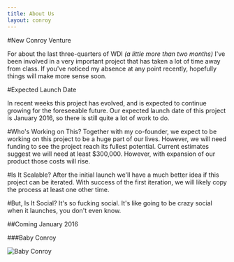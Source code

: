 ```yaml
---
title: About Us
layout: conroy
---
```


#New Conroy Venture

For about the last three-quarters of WDI _(a little more than two months)_ I've been involved in a very important project that has taken a lot of time away from class. If you've noticed my absence at any point recently, hopefully things will make more sense soon.

#Expected Launch Date

In recent weeks this project has evolved, and is expected to continue growing for the
foreseeable future. Our expected launch date of this project is January 2016, so there is still quite a lot of work to do.

#Who's Working on This?
Together with my co-founder, we expect to be working on this project to be a huge part of our lives. However, we will need funding to see the project reach its fullest potential. Current estimates suggest we will need at least $300,000. However, with expansion of our product those costs will rise.

#Is It Scalable?
After the initial launch we'll have a much better idea if this project can be iterated. With success of the first iteration, we will likely copy the process at least one other time.

#But, Is It Social?
It's so fucking social. It's like going to be crazy social when it launches, you don't even know.

##Coming January 2016

###Baby Conroy

![Baby Conroy](http://attachments.hellobee.com/2410/15/nponuj.600x458.FullSizeRender--2-.jpg)
